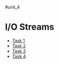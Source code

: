 #unit_4

I/O Streams
===========

- [Task 1](../unit_4/src/main/java/com/epam/training/task1)
- [Task 2](../unit_4/src/main/java/com/epam/training/task2)
- [Task 3](../unit_4/src/main/java/com/epam/training/task3)
- [Task 4](../unit_4/src/main/java/com/epam/training/task4)
